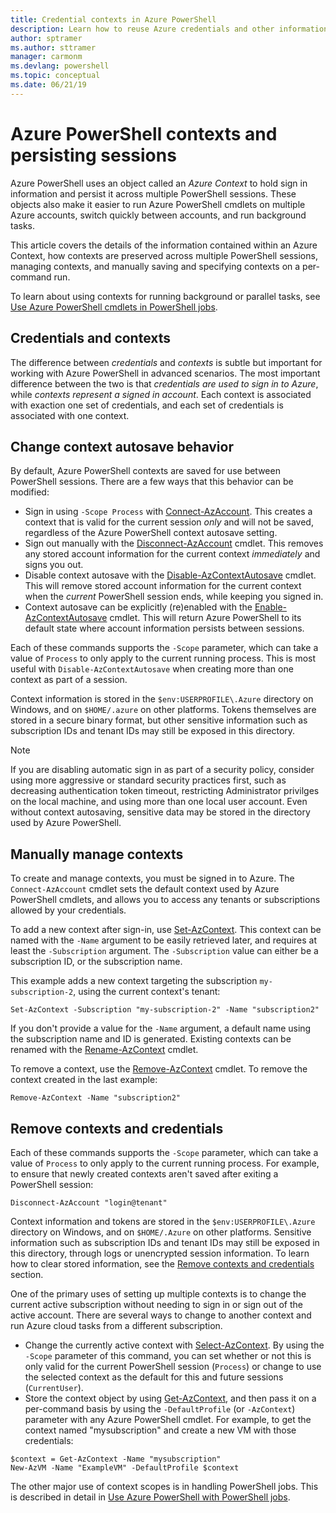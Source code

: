 ```yaml
---
title: Credential contexts in Azure PowerShell
description: Learn how to reuse Azure credentials and other information across multiple PowerShell sessions.
author: sptramer
ms.author: sttramer
manager: carmonm
ms.devlang: powershell
ms.topic: conceptual
ms.date: 06/21/19
---
```

# Azure PowerShell contexts and persisting sessions

Azure PowerShell uses an object called an _Azure Context_ to hold sign in information and persist it
across multiple PowerShell sessions. These objects also make it easier to run Azure PowerShell cmdlets
on multiple Azure accounts, switch quickly between accounts, and run background tasks.

This article covers the details of the information contained within an Azure Context, how contexts
are preserved across multiple PowerShell sessions, managing contexts, and manually saving and specifying
contexts on a per-command run.

To learn about using contexts for running background or parallel tasks, see
[Use Azure PowerShell cmdlets in PowerShell jobs](using-psjobs.md).

<!-- TODO: Is this necessary? -->
## Credentials and contexts

The difference between _credentials_ and _contexts_ is subtle but important for working with Azure
PowerShell in advanced scenarios. The most important difference between the two is that _credentials are
used to sign in to Azure_, while _contexts represent a signed in account_. Each context is associated
with exaction one set of credentials, and each set of credentials is associated with one context.

## Change context autosave behavior

By default, Azure PowerShell contexts are saved for use between PowerShell sessions. There are a few ways
that this behavior can be modified:

<!-- TODO: Confirm all of these behaviors -->
* Sign in using `-Scope Process` with [Connect-AzAccount](/powershell/module/az.accounts/connect-azaccount).
  This creates a context that is valid for the current session _only_ and will not be saved, regardless of
  the Azure PowerShell context autosave setting.
* Sign out manually with the [Disconnect-AzAccount](/powershell/module/az.accounts/disconnect-azaccount) cmdlet.
  This removes any stored account information for the current context _immediately_ and signs you out.
* Disable context autosave with the [Disable-AzContextAutosave](/powershell/module/az.accounts/disable-azcontextautosave) cmdlet.
  This will remove stored account information for the current context when the _current_ PowerShell session ends,
  while keeping you signed in.
* Context autosave can be explicitly (re)enabled with the [Enable-AzContextAutosave](/powershell/module/az.accounts/enable-azcontextautosave)
  cmdlet. This will return Azure PowerShell to its default state where account information persists between sessions.

Each of these commands supports the `-Scope` parameter, which can take a value of `Process` to only apply
to the current running process. This is most useful with `Disable-AzContextAutosave` when creating more
than one context as part of a session.

Context information is stored in the `$env:USERPROFILE\.Azure` directory on Windows, and on `$HOME/.azure`
on other platforms. Tokens themselves are stored in a secure binary format, but other sensitive information
such as subscription IDs and tenant IDs may still be exposed in this directory.

> [!NOTE]
> If you are disabling automatic sign in as part of a security policy, consider using more aggressive
> or standard security practices first, such as decreasing authentication token timeout, restricting
> Administrator privilges on the local machine, and using more than one local user account. Even without
> context autosaving, sensitive data may be stored in the directory used by Azure PowerShell.

## Manually manage contexts

To create and manage contexts, you must be signed in to Azure. The `Connect-AzAccount` cmdlet sets the
default context used by Azure PowerShell cmdlets, and allows you to access any tenants or subscriptions
allowed by your credentials.

To add a new context after sign-in, use [Set-AzContext](/powershell/module/Az.Accounts/Set-AzContext).
This context can be named with the `-Name` argument to be easily retrieved later, and requires at least
the `-Subscription` argument. The `-Subscription` value can either be a subscription ID, or the subscription
name.

This example adds a new context targeting the subscription `my-subscription-2`, using 
the current context's tenant:

```azurepowershell-interactive
Set-AzContext -Subscription "my-subscription-2" -Name "subscription2"
```

If you don't provide a value for the `-Name` argument, a default name using the subscription name
and ID is generated. Existing contexts can be renamed with the [Rename-AzContext](/powershell/module/az.accounts/rename-azcontext) cmdlet.

To remove a context, use the [Remove-AzContext](/powershell/module/az.accounts/remove-azcontext) cmdlet.
To remove the context created in the last example:

```azurepowershell-interactive
Remove-AzContext -Name "subscription2"
```

<!-- TODO: Is this section needed here? Should content be reorganized? Should make sure that the behavior is correctly described. -->
## Remove contexts and credentials

Each of these commands supports the `-Scope` parameter, which can take a value of `Process` to only apply
to the current running process. For example, to ensure that newly created contexts aren't saved after exiting a PowerShell session:

```azurepowershell-interactive
Disconnect-AzAccount "login@tenant"
```

Context information and tokens are stored in the `$env:USERPROFILE\.Azure` directory on Windows, and on `$HOME/.Azure`
on other platforms. Sensitive information such as subscription IDs and tenant IDs may still be exposed in
this directory, through logs or unencrypted session information. To learn how to clear stored
information, see the
[Remove contexts and credentials](#remove-contexts-and-credentials) section.

One of the primary uses of setting up multiple contexts is to change the current active subscription
without needing to sign in or sign out of the active account. There are several ways to change to
another context and run Azure cloud tasks from a different subscription.

* Change the currently active context with [Select-AzContext](/powershell/module/az.accounts/select-azcontext).
  By using the `-Scope` parameter of this command, you can set whether or not this is only valid for
  the current PowerShell session (`Process`) or change to use the selected context as the default for
  this and future sessions (`CurrentUser`).
* Store the context object by using [Get-AzContext](/powershell/module/az.accounts/get-azcontext), and then
  pass it on a per-command basis by using the `-DefaultProfile` (or `-AzContext`) parameter with any Azure
  PowerShell cmdlet. For example, to get the context named "mysubscription" and create a new VM with
  those credentials:
<!-- TODO: Confirm that this is a correct invocation of New-AzVM -->
  ```azurepowershell-interactive
  $context = Get-AzContext -Name "mysubscription"
  New-AzVM -Name "ExampleVM" -DefaultProfile $context 
  ```

The other major use of context scopes is in handling PowerShell jobs. This is described in detail in [Use Azure PowerShell with PowerShell jobs](using-psjobs.md).